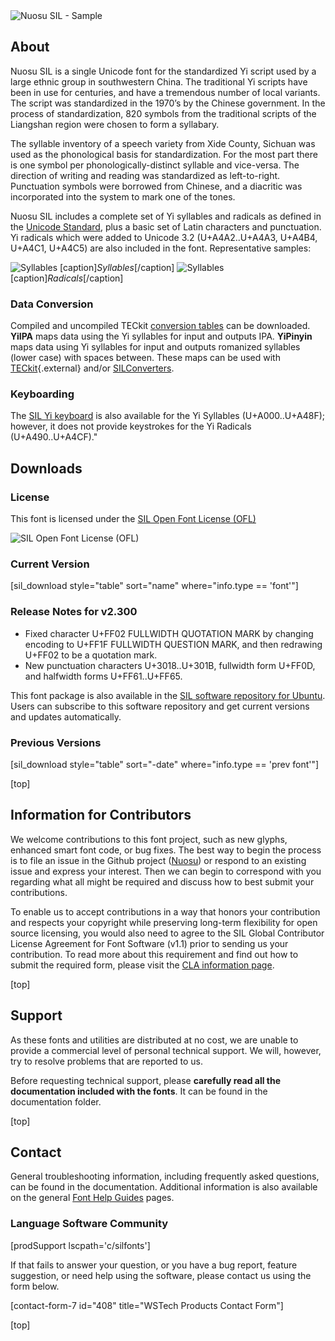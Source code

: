 
<img class='fullsize' alt='Nuosu SIL - Sample' src='https://software.sil.org/wp/wp-content/uploads/2019/03/silyisample.png' />
<!-- [caption]<em>Nuosu SIL</em>[/caption] -->

<h2 id="about">About</h2>

Nuosu SIL is a single Unicode font for the standardized Yi script used by a large ethnic group in southwestern China. The traditional Yi scripts have been in use for centuries, and have a tremendous number of local variants. The script was standardized in the 1970’s by the Chinese government. In the process of standardization, 820 symbols from the traditional scripts of the Liangshan region were chosen to form a syllabary.

The syllable inventory of a speech variety from Xide County, Sichuan was used as the phonological basis for standardization. For the most part there is one symbol per phonologically-distinct syllable and vice-versa. The direction of writing and reading was standardized as left-to-right. Punctuation symbols were borrowed from Chinese, and a diacritic was incorporated into the system to mark one of the tones.

Nuosu SIL includes a complete set of Yi syllables and radicals as defined in the [Unicode Standard](https://www.unicode.org/), plus a basic set of Latin characters and punctuation. Yi radicals which were added to Unicode 3.2 (U+A4A2..U+A4A3, U+A4B4, U+A4C1, U+A4C5) are also included in the font. Representative samples:

<img class='fullsize' alt='Syllables' src='https://software.sil.org/wp/wp-content/uploads/2019/03/silyisyl.png' />
[caption]<em>Syllables</em>[/caption]

<img class='fullsize' alt='Syllables' src='https://software.sil.org/wp/wp-content/uploads/2019/03/silyirad.png' />
[caption]<em>Radicals</em>[/caption]

### Data Conversion

Compiled and uncompiled TECkit [conversion tables](https://github.com/silnrsi/wsresources/tree/master/langs/i/ii-Yiii/mappings) can be downloaded. **YiIPA** maps data using the Yi syllables for input and outputs IPA. **YiPinyin** maps data using Yi syllables for input and outputs romanized syllables (lower case) with spaces between. These maps can be used with [TECkit](https://software.sil.org/teckit/){.external} and/or [SILConverters](https://software.sil.org/silconverters/).

### Keyboarding

The [SIL Yi keyboard](https://keyman.com/keyboards/sil_yi) is also available for the Yi Syllables (U+A000..U+A48F); however, it does not provide keystrokes for the Yi Radicals (U+A490..U+A4CF)."

<h2 id="downloads">Downloads</h2>

### License

This font is licensed under the [SIL Open Font License (OFL)](https://openfontlicense.org)

<img class='fullsize' alt='SIL Open Font License (OFL)' src='https://software.sil.org/wp/wp-content/uploads/2019/03/OFL_logo_rect_color.png' />

### Current Version

[sil_download style="table" sort="name" where="info.type == 'font'"]

### Release Notes for v2.300

- Fixed character U+FF02 FULLWIDTH QUOTATION MARK by changing encoding to U+FF1F FULLWIDTH QUESTION MARK, and then redrawing U+FF02 to be a quotation mark.
- New punctuation characters U+3018..U+301B, fullwidth form U+FF0D, and halfwidth forms U+FF61..U+FF65.

This font package is also available in the [SIL software repository for Ubuntu](https://packages.sil.org/). Users can subscribe to this software repository and get current versions and updates automatically.

### Previous Versions

[sil_download style="table" sort="-date" where="info.type == 'prev font'"]

[top]

## Information for Contributors

We welcome contributions to this font project, such as new glyphs, enhanced smart font code, or bug fixes. The best way to begin the process is to file an issue in the Github project ([Nuosu](https://github.com/silnrsi/font-nuosu)) or respond to an existing issue and express your interest. Then we can begin to correspond with you regarding what all might be required and discuss how to best submit your contributions.

To enable us to accept contributions in a way that honors your contribution and respects your copyright while preserving long-term flexibility for open source licensing, you would also need to agree to the SIL Global Contributor License Agreement for Font Software (v1.1) prior to sending us your contribution. To read more about this requirement and find out how to submit the required form, please visit the [CLA information page](https://software.sil.org/fontcla).

[top]

<h2 id="support">Support</h2>

As these fonts and utilities are distributed at no cost, we are unable to provide a commercial level of personal technical support. We will, however, try to resolve problems that are reported to us.

Before requesting technical support, please **carefully read all the documentation included with the fonts**. It can be found in the documentation folder.

[top]

<h2 id="contact">Contact</h2>

General troubleshooting information, including frequently asked questions, can be found in the documentation. Additional information is also available on the general [Font Help Guides](https://software.sil.org/fonts/guides/) pages.

### Language Software Community

[prodSupport lscpath='c/silfonts']

If that fails to answer your question, or you have a bug report, feature suggestion, or need help using the software, please contact us using the form below.

[contact-form-7 id="408" title="WSTech Products Contact Form"]

[top]
